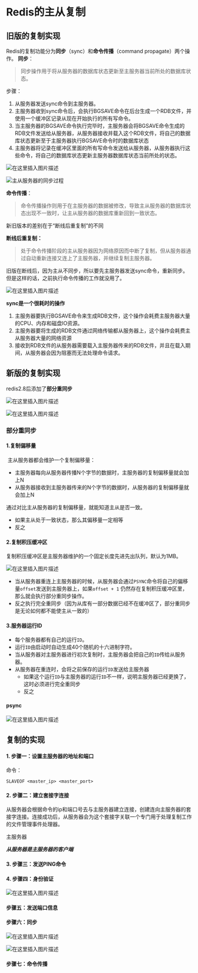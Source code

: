 # Redis的主从复制

## 旧版的复制实现

Redis的复制功能分为**同步**（sync）和**命令传播**（command propagate）两个操作。
**同步**：

> 同步操作用于将从服务器的数据库状态更新至主服务器当前所处的数据库状态。

步骤：

1. 从服务器发送sync命令到主服务器。
2. 主服务器收到sync命令后，会执行BGSAVE命令在后台生成一个RDB文件，并使用一个缓冲区记录从现在开始执行的所有写命令。
3. 当主服务器的BGSAVE命令执行完毕时，主服务器会将BGSAVE命令生成的RDB文件发送给从服务器，从服务器接收并载入这个RDB文件，将自己的数据库状态更新至于主服务器执行BGSAVE命令时的数据库状态
4. 主服务器将记录在缓冲区里面的所有写命令发送给从服务器，从服务器执行这些命令，将自己的数据库状态更新主服务器数据库状态当前所处的状态。

![在这里插入图片描述](https://img-blog.csdnimg.cn/20200831103757562.png#pic_center)

![主从服务器的同步过程](https://img-blog.csdnimg.cn/20200831110410874.png?x-oss-process=image/watermark,type_ZmFuZ3poZW5naGVpdGk,shadow_10,text_aHR0cHM6Ly9ibG9nLmNzZG4ubmV0L3dlaXhpbl80MTc5NjI1Nw==,size_16,color_FFFFFF,t_70#pic_center)

 **命令传播**：

> 命令传播操作则用于在主服务器的数据被修改，导致主从服务器的数据库状态出现不一致时，让主从服务器的数据库重新回到一致状态。



新旧版本的差别在于“断线后重复制”的不同

**断线后重复制：**

> 处于命令传播阶段的主从服务器因为网络原因而中断了复制，但从服务器通过自动重新连接又连上了主服务器，并继续复制主服务器。

旧版在断线后，因为主从不同步，所以要先主服务器发送sync命令，重新同步。但是这样的话，之前执行命令传播的工作就没用了。

![在这里插入图片描述](https://img-blog.csdnimg.cn/20200831111641668.png?x-oss-process=image/watermark,type_ZmFuZ3poZW5naGVpdGk,shadow_10,text_aHR0cHM6Ly9ibG9nLmNzZG4ubmV0L3dlaXhpbl80MTc5NjI1Nw==,size_16,color_FFFFFF,t_70#pic_center)

**sync是一个很耗时的操作**

1. 主服务器要执行BGSAVE命令来生成RDB文件，这个操作会耗费主服务器大量的CPU、内存和磁盘IO资源。
2. 主服务器要将生成的RDB文件通过网络传输都从服务器上，这个操作会耗费主从服务器大量的网络资源
3. 接收到RDB文件的从服务器需要载入主服务器传来的RDB文件，并且在载入期间，从服务器会因为阻塞而无法处理命令请求。

## 新版的复制实现

redis2.8后添加了**部分重同步**

![在这里插入图片描述](https://img-blog.csdnimg.cn/20200930092907781.png?x-oss-process=image/watermark,type_ZmFuZ3poZW5naGVpdGk,shadow_10,text_aHR0cHM6Ly9ibG9nLmNzZG4ubmV0L3dlaXhpbl80MTc5NjI1Nw==,size_16,color_FFFFFF,t_70#pic_center)

![在这里插入图片描述](https://img-blog.csdnimg.cn/202009300929397.png?x-oss-process=image/watermark,type_ZmFuZ3poZW5naGVpdGk,shadow_10,text_aHR0cHM6Ly9ibG9nLmNzZG4ubmV0L3dlaXhpbl80MTc5NjI1Nw==,size_16,color_FFFFFF,t_70#pic_center)

### 部分重同步

#### 1.复制偏移量

​	主从服务器都会维护一个复制偏移量：

+ 主服务器每向从服务器传播N个字节的数据时，主服务器的复制偏移量就会加上N
+ 从服务器接收到主服务器传来的N个字节的数据时，从服务器的复制偏移量就会加上N

通过对比主从服务器的复制偏移量，就能知道主从是否一致。

+ 如果主从处于一致状态，那么其偏移量一定相等
+ 反之

#### 2.复制积压缓冲区

​	复制积压缓冲区是主服务器维护的一个固定长度先进先出队列，默认为1MB。

![在这里插入图片描述](https://img-blog.csdnimg.cn/20200930093534865.png?x-oss-process=image/watermark,type_ZmFuZ3poZW5naGVpdGk,shadow_10,text_aHR0cHM6Ly9ibG9nLmNzZG4ubmV0L3dlaXhpbl80MTc5NjI1Nw==,size_16,color_FFFFFF,t_70#pic_center)

+ 当从服务器重连上主服务器的时候，从服务器会通过`PSYNC`命令将自己的偏移量`offset`发送到主服务器上，如果`offset + 1` 仍然存在复制积压缓冲区里，那么就会执行部分重同步操作。
+ 反之执行完全重同步（因为从库有一部分数据已经不在缓冲区了，部分重同步是无论如何都不能使主从一致的）

#### 3.服务器运行ID

+ 每个服务器都有自己的运行`ID`。
+ 运行`ID`由启动时自动生成40个随机的十六进制字符。
+ 当从服务器对主服务器进行初次复制时，主服务器会把自己的`ID`传给从服务器。
+ 从服务器在重连时，会将之前保存的运行`ID`发送给主服务器
  + 如果这个运行`ID`与主服务器的运行`ID`不一样，说明主服务器已经更换了，这时必须进行完全重同步
  + 反之

#### psync

![在这里插入图片描述](https://img-blog.csdnimg.cn/20200831140038642.png?x-oss-process=image/watermark,type_ZmFuZ3poZW5naGVpdGk,shadow_10,text_aHR0cHM6Ly9ibG9nLmNzZG4ubmV0L3dlaXhpbl80MTc5NjI1Nw==,size_16,color_FFFFFF,t_70#pic_center)

## 复制的实现

#### 1. 步骤一：设置主服务器的地址和端口

命令：

```shell
SLAVEOF <master_ip> <master_port>
```

#### 2. 步骤二：建立套接字连接

从服务器会根据命令的ip和端口号去与主服务器建立连接，创建连向主服务器的套接字连接。连接成功后，从服务器会为这个套接字关联一个专门用于处理复制工作的文件管理事件处理器。

主服务器

***从服务器是主服务器的客户端***

#### 3. 步骤三：发送PING命令

#### 4. 步骤四：身份验证

![在这里插入图片描述](https://img-blog.csdnimg.cn/20200831171400686.png?x-oss-process=image/watermark,type_ZmFuZ3poZW5naGVpdGk,shadow_10,text_aHR0cHM6Ly9ibG9nLmNzZG4ubmV0L3dlaXhpbl80MTc5NjI1Nw==,size_16,color_FFFFFF,t_70#pic_center)

#### 步骤五：发送端口信息

#### 步骤六：同步

![在这里插入图片描述](https://img-blog.csdnimg.cn/20200930094753546.png?x-oss-process=image/watermark,type_ZmFuZ3poZW5naGVpdGk,shadow_10,text_aHR0cHM6Ly9ibG9nLmNzZG4ubmV0L3dlaXhpbl80MTc5NjI1Nw==,size_16,color_FFFFFF,t_70#pic_center)

![在这里插入图片描述](https://img-blog.csdnimg.cn/20200930094813834.png#pic_center)



#### 步骤七：命令传播

